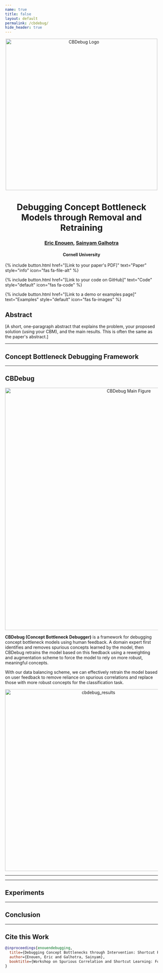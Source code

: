 ```yaml
---
name: true
title: false
layout: default
permalink: /cbdebug/
hide_header: true
---
```

<p align="center">
  <img src="https://github.com/user-attachments/assets/45a11903-3fd5-49fd-8ce5-775dfe298102" alt="CBDebug Logo" width="500"/>
</p>

<div align="center">
    <h1>Debugging Concept Bottleneck Models through Removal and Retraining</h1>
    <h3><a href="https://ericenouen.github.io/">Eric Enouen</a>, <a href="https://sainyamgalhotra.com/">Sainyam Galhotra</a></h3>
    <h4>Cornell University</h4>
</div>


{% include button.html href="[Link to your paper's PDF]" text="Paper" style="info" icon="fas fa-file-alt" %}

{% include button.html href="[Link to your code on GitHub]" text="Code" style="default" icon="fas fa-code" %}

{% include button.html href="[Link to a demo or examples page]" text="Examples" style="default" icon="fas fa-images" %}

## **Abstract**

[A short, one-paragraph abstract that explains the problem, your proposed solution (using your CBM), and the main results. This is often the same as the paper's abstract.]

---

## **Concept Bottleneck Debugging Framework**

---

## **CBDebug**

<p align="center">
  <img src="assets/CBDebug.png" alt="CBDebug Main Figure" width="800"/>
</p>

**CBDebug (Concept Bottleneck Debugger)** is a framework for debugging concept bottleneck models using human feedback. A domain expert first identifies and removes spurious concepts learned by the model, then CBDebug retrains the model based on this feedback using a reweighting and augmentation scheme to force the model to rely on more robust, meaningful concepts.

With our data balancing scheme, we can effectively retrain the model based on user feedback to remove reliance on spurious correlations and replace those with more robust concepts for the classification task.

<p align="center">
  <img src="https://github.com/user-attachments/assets/025e449a-490d-4000-af02-8c22c211a3d9" alt="cbdebug_results" width="600"/>
</p>

---

---

## **Experiments**

---

## **Conclusion**

---

## **Cite this Work**
```bibtex
@inproceedings{enouendebugging,
  title={Debugging Concept Bottlenecks through Intervention: Shortcut Removal and Retraining},
  author={Enouen, Eric and Galhotra, Sainyam},
  booktitle={Workshop on Spurious Correlation and Shortcut Learning: Foundations and Solutions}
}
```
